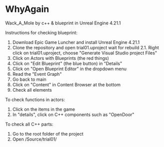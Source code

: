 # WhyAgain


Wack_A_Mole by c++ & blueprint in Unreal Engine 4.21.1

Instructions for checking blueprint:
1. Download Epic Game Luncher and install Unreal Engine 4.21.1
2. Clone the repository and open trial01.uproject wait for rebuild
2.1. Right click on trial01.uproject, choose "Generate Visual Studio project Files"
3. Click on Actors with Blueprints (the red things)
4. Click on "Edit Blueprint" (the blue button) in "Details"
5. Click on "Open Blueprint Editor" in the dropdown menu
6. Read the "Event Graph"
7. Go back to main
8. Click on "Content" in Content Browser at the bottom
9. Check all elements

To check functions in actors:
1. Click on the items in the game
2. In "details", click on C++ components such as "OpenDoor"

To check all C++ parts:
1. Go to the root folder of the project
2. Open /Source/trial01/
